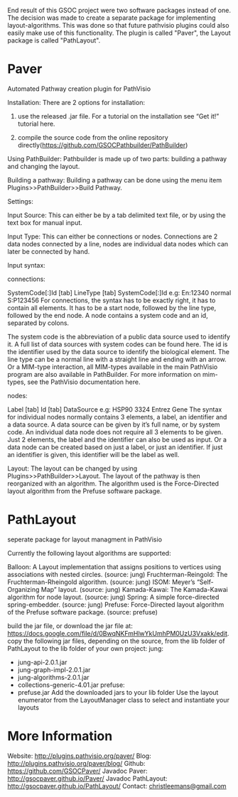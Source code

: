 End result of this GSOC project were two software packages instead of one.
The decision was made to create a separate package for implementing layout-algorithms. This was done so that future pathvisio plugins could also easily make use of this functionality.
The plugin is called "Paver", the Layout package is called "PathLayout".


Paver
==========
Automated Pathway creation plugin for PathVisio

Installation:
There are 2 options for installation:
1. use the released .jar file. For a tutorial on the installation see “Get it!” tutorial here.

2. compile the source code from the online repository directly(https://github.com/GSOCPathbuilder/PathBuilder)

Using PathBuilder:
Pathbuilder is made up of two parts: building a pathway and changing the layout.

Building a pathway:
Building a pathway can be done using the menu item Plugins>>PathBuilder>>Build Pathway. 

Settings:

Input Source: This can either be by a tab delimited text file, or by using the text box for manual input.

Input Type: This can either be connections or nodes. Connections are 2 data nodes connected by a line, nodes are individual data nodes which can later be connected by hand.

Input syntax:

connections:

SystemCode[:]Id [tab]  LineType [tab] SystemCode[:]Id
e.g: En:12340     normal      S:P123456
For connections, the syntax has to be exactly right, it has to contain all elements. It has to be a start node, followed by the line type, followed by the end node. A node contains a system code and an id, separated by colons.

The system code is the abbreviation of a public data source used to identify it. A full list of data sources with system codes can be found here. The id is the identifier used by the data source to identify the biological element. The line type can be a normal line with a straight line and ending with an arrow. Or a MIM-type interaction, all MIM-types available in the main PathVisio program are also available in PathBuilder. For more information on mim-types, see the PathVisio documentation here.

nodes:

Label [tab] Id [tab] DataSource
e.g: HSP90     3324      Entrez Gene
The syntax for individual nodes normally contains 3 elements, a label, an identifier and a data source.  A data source can be given by it’s full name, or by system code. An individual data node does not require all 3 elements to be given. Just 2 elements, the label and the identifier can also be used as input. Or a data node can be created based on just a label, or just an identifier. If just an identifier is given, this identifier will be the label as well.

Layout:
The layout can be changed by using Plugins>>PathBuilder>>Layout. The layout of the pathway is then reorganized with an algorithm. The algorithm used is the Force-Directed layout algorithm from the Prefuse software package.


PathLayout
==========

seperate package for layout managment in PathVisio

Currently the following layout algorithms are supported:

Balloon:
  A Layout implementation that assigns positions to vertices using associations with nested circles. (source: jung)
Fruchterman-Reingold:
  The Fruchterman-Rheingold algorithm. (source: jung)
ISOM:
  Meyer’s “Self-Organizing Map” layout. (source: jung)
Kamada-Kawai:
  The Kamada-Kawai algorithm for node layout. (source: jung)
Spring:
  A simple force-directed spring-embedder. (source: jung)
Prefuse:
  Force-Directed layout algorithm of the Prefuse software package. (source: prefuse)
 

build the jar file, or download the jar file at: https://docs.google.com/file/d/0BwqNKFmHlwYkUmhPM0UzU3Vxakk/edit. 
copy the following jar files, depending on the source, from the lib folder of PathLayout to the lib folder of your own project:
jung:
- jung-api-2.0.1.jar
- jung-graph-impl-2.0.1.jar
- jung-algorithms-2.0.1.jar
- collections-generic-4.01.jar
prefuse:
- prefuse.jar
Add the downloaded jars to your lib folder
Use the layout enumerator from the LayoutManager class to select and instantiate your layouts



More Information
==========

Website: http://plugins.pathvisio.org/paver/
Blog: http://plugins.pathvisio.org/paver/blog/
Github: https://github.com/GSOCPaver/
Javadoc Paver: http://gsocpaver.github.io/Paver/
Javadoc PathLayout: http://gsocpaver.github.io/PathLayout/
Contact: christleemans@gmail.com
